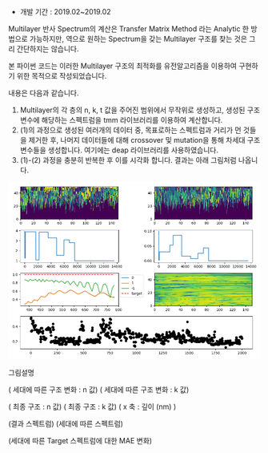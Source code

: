 - 개발 기간 : 2019.02~2019.02

Multilayer 반사 Spectrum의 계산은 Transfer Matrix Method 라는 Analytic 한 방법으로 가능하지만,
역으로 원하는 Spectrum을 갖는 Multilayer 구조를 찾는 것은 그리 간단하지는 않습니다.

본 파이썬 코드는 이러한 Multilayer 구조의 최적화를 유전알고리즘을 이용하여 구현하기 위한 목적으로 작성되었습니다.

내용은 다음과 같습니다.
1. Multilayer의 각 층의 n, k, t 값을 주어진 범위에서 무작위로 생성하고, 생성된 구조변수에 해당하는 스펙트럼을 tmm 라이브러리를 이용하여 계산합니다.
2. (1)의 과정으로 생성된 여러개의 데이터 중, 목표로하는 스펙트럼과 거리가 먼 것들을 제거한 후, 나머지 데이터들에 대해 crossover 및 mutation을 통해 차세대 구조변수들을 생성합니다. 여기에는 deap 라이브러리를 사용하였습니다.
3. (1)-(2) 과정을 충분히 반복한 후 이를 시각화 합니다. 결과는 아래 그림처럼 나옵니다. 






![Figure_1](https://github.com/active02/Evolution-Multilayer/blob/master/result.png)




그림설명

( 세대에 따른 구조 변화 : n 값)  ( 세대에 따른 구조 변화 : k 값)

( 최종 구조 : n 값)             ( 최종 구조 : k 값) ( x 축 : 깊이 (nm) )

(결과 스펙트럼)                 (세대에 따른 스펙트럼)

(세대에 따른 Target 스펙트럼에 대한 MAE 변화)
